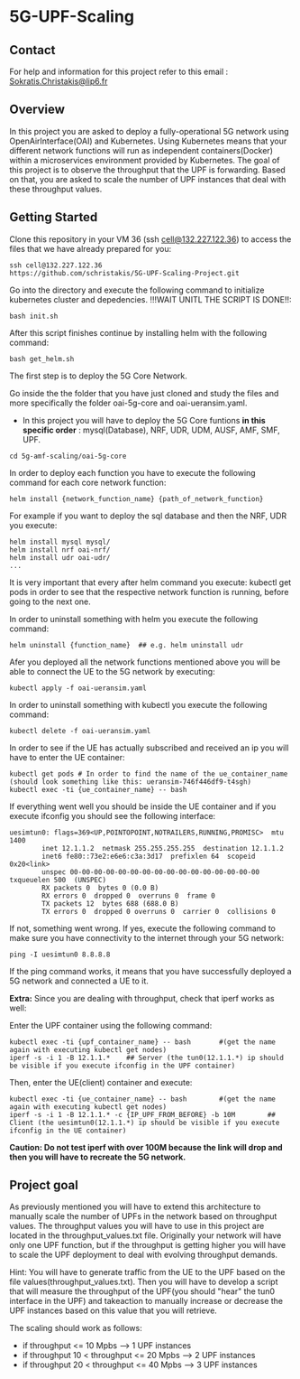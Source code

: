 # 5G-UPF-Scaling

## Contact

For help and information for this project refer to this email : Sokratis.Christakis@lip6.fr 

## Overview

In this project you are asked to deploy a fully-operational 5G network using OpenAirInterface(OAI) and Kubernetes. Using Kubernetes means that your different network functions will run as independent containers(Docker) within a microservices environment provided by Kubernetes. The goal of this project is to observe the throughput that the UPF is forwarding. Based on that, you are asked to scale the number of UPF instances that deal with these throughput values.

## Getting Started


Clone this repository in your VM 36 (ssh cell@132.227.122.36) to access the files that we have already prepared for you:
```
ssh cell@132.227.122.36
https://github.com/schristakis/5G-UPF-Scaling-Project.git
```
Go into the directory and execute the following command to initialize kubernetes cluster and depedencies. !!!WAIT UNITL THE SCRIPT IS DONE!!:
```
bash init.sh
```
After this script finishes continue by installing helm with the following command:
```
bash get_helm.sh
```


The first step is to deploy the 5G Core Network.

Go inside the the folder that you have just cloned and study the files and more specifically the folder oai-5g-core and oai-ueransim.yaml.

- In this project you will have to deploy the 5G Core funtions **in this specific order** : mysql(Database), NRF, UDR, UDM, AUSF, AMF, SMF, UPF.


```
cd 5g-amf-scaling/oai-5g-core
```
In order to deploy each function you have to execute the following command for each core network function:

```
helm install {network_function_name} {path_of_network_function}
```
For example if you want to deploy the sql database  and then the NRF, UDR you execute:

```
helm install mysql mysql/
helm install nrf oai-nrf/
helm install udr oai-udr/
...
```
It is very important that every after helm command you execute: kubectl get pods in order to see that the respective network function is running, before going to the next one.

In order to uninstall something with helm you execute the following command:
```
helm uninstall {function_name}  ## e.g. helm uninstall udr
```

Afer you deployed all the network functions mentioned above you will be able to connect the UE to the 5G network by executing:

```
kubectl apply -f oai-ueransim.yaml
```

In order to uninstall something with kubectl you execute the following command:
```
kubectl delete -f oai-ueransim.yaml 
```

In order to see if the UE has actually subscribed and received an ip you will have to enter the UE container:

```
kubectl get pods # In order to find the name of the ue_container_name (should look something like this: ueransim-746f446df9-t4sgh)
kubectl exec -ti {ue_container_name} -- bash
```

If everything went well you should be inside the UE container and if you execute ifconfig you should see the following interface:
```
uesimtun0: flags=369<UP,POINTOPOINT,NOTRAILERS,RUNNING,PROMISC>  mtu 1400
        inet 12.1.1.2  netmask 255.255.255.255  destination 12.1.1.2
        inet6 fe80::73e2:e6e6:c3a:3d17  prefixlen 64  scopeid 0x20<link>
        unspec 00-00-00-00-00-00-00-00-00-00-00-00-00-00-00-00  txqueuelen 500  (UNSPEC)
        RX packets 0  bytes 0 (0.0 B)
        RX errors 0  dropped 0  overruns 0  frame 0
        TX packets 12  bytes 688 (688.0 B)
        TX errors 0  dropped 0 overruns 0  carrier 0  collisions 0
```

If not, something went wrong. If yes, execute the following command to make sure you have connectivity to the internet through your 5G network:
```
ping -I uesimtun0 8.8.8.8
```


If the ping command works, it means that you have successfully deployed a 5G network and connected a UE to it.

**Extra:** Since you are dealing with throughput, check that iperf works as well:

Enter the UPF container using the following command:
```
kubectl exec -ti {upf_container_name} -- bash       #(get the name again with executing kubectl get nodes)
iperf -s -i 1 -B 12.1.1.*    ## Server (the tun0(12.1.1.*) ip should be visible if you execute ifconfig in the UPF container)
```

Then, enter the UE(client) container and execute:
```
kubectl exec -ti {ue_container_name} -- bash        #(get the name again with executing kubectl get nodes)
iperf -s -i 1 -B 12.1.1.* -c {IP_UPF_FROM_BEFORE} -b 10M        ## Client (the uesimtun0(12.1.1.*) ip should be visible if you execute ifconfig in the UE container)
```
**Caution: Do not test iperf with over 100M because the link will drop and then you will have to recreate the 5G network.**

## Project goal

As previously mentioned you will have to extend this architecture to manually scale the number of UPFs in the network based on throughput values. The throughput values you will have to use in this project are located in the throughput_values.txt file. Originally  your network will have only one UPF function, but if the throughput is getting higher you will have to scale the UPF deployment to deal with evolving throughput demands.

Hint: You will have to generate traffic from the UE to the UPF based on the file values(throughput_values.txt). Then you will have to develop a script that will measure the throughput of the UPF(you should "hear" the tun0 interface in the UPF) and takeaction to manually increase or decrease the UPF instances based on this value that you will retrieve.

The scaling should work as follows:

- if throughput <= 10 Mpbs --> 1 UPF instances
- if throughput 10 < throughput <= 20 Mpbs --> 2 UPF instances
- if throughput 20 < throughput <= 40 Mpbs --> 3 UPF instances
